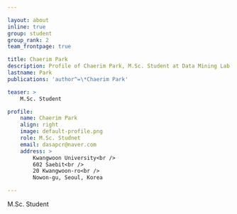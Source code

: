 ```yaml
---

layout: about
inline: true
group: student
group_rank: 2
team_frontpage: true

title: Chaerim Park
description: Profile of Chaerim Park, M.Sc. Student at Data Mining Lab.
lastname: Park
publications: 'author^=\*Chaerim Park'

teaser: >
    M.Sc. Student

profile:
    name: Chaerim Park
    align: right
    image: default-profile.png
    role: M.Sc. Studnet
    email: dasapcr@naver.com
    address: >
        Kwangwoon University<br />
        602 Saebit<br />
        20 Kwangwoon-ro<br />
        Nowon-gu, Seoul, Korea

---
```


M.Sc. Student
